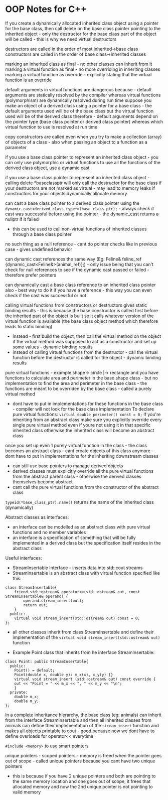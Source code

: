 # OOP Notes for C++

If you create a dynamically allocated inherited class object using a pointer for the base class, then call delete on the base class pointer pointing to the inherited object - only the destructor for the base class part of the object will be called - this is why we need virtual destructors

destructors are called in the order of most inherited->base class
constructors are called in the order of base class->inherited classes

marking an inherited class as final - no other classes can inherit from it
marking a virtual function as final - no more overriding in inheriting classes
marking a virtual function as override - explicitly stating that the virtual function is an override 

default arguments in virtual functions are dangerous because - 
default arguments are statically resolved by the compiler whereas virtual functions (polymorphism) are dynamically resolved during run time
suppose you make an object of a derived class using a pointer for a base class - the default arguments used will be of the base class but the virtual function used will be of the derived class
therefore - default arguments depend on the pointer type (base class pointer or derived class pointer) whereas which virtual function to use is resolved at run time

copy constructors are called even when you try to make a collection (array) of objects of a class - also when passing an object to a function as a parameter

if you use a base class pointer to represent an inherited class object - you can only use polymorphic or virtual functions
to use all the functions of the derived class object, use a dynamic cast

if you use a base class pointer to represent an inherited class object - calling delete *baseclassptr will only call the destructor for the base class if your destructors are not marked as virtual - may lead to memory leaks if constructors for your objects dynamically allocate memory

can cast a base class pointer to a derived class pointer using the ```dynamic_cast<derived_class_type*>(base_class_ptr);``` - always check if cast was successful before using the pointer - the dynamic_cast returns a nullptr if it failed
- this can be used to call non-virtual functions of inherited classes through a base class pointer

no such thing as a null reference - cant do pointer checks like in previous case - gives undefined behavior

can dynamic cast references the same way (Eg: Feline& feline_ref {dynamic_cast<Feline&>(animal_ref)};) - only issue being that you can't check for null references to see if the dynamic cast passed or failed - therefore prefer pointers

can dynamically cast a base class reference to an inherited class pointer also - best way to do it if you have a reference - this way you can even check if the cast was successful or not

calling virtual functions from constructors or destructors gives static binding results - this is because the base constructor is called first before the inherited part of the object is built so it calls whatever version of the virtual function is available (the base class object method which therefore leads to static binding)
- instead - first build the object, then call the virtual method on the object if the virtual method was supposed to act as a constructor and set up some values - dynamic binding results
- instead of calling virtual functions from the destructor - call the virtual function before the destructor is called for the object - dynamic binding results

pure virtual functions - example shape-> circle
                                      |-> rectangle
and you have functions to calculate area and perimeter in the base shape class - but no implementation to find the area and perimeter in the base class - the functions are meant to be overriden by the base class - called a purely virtual method 
- dont have to put in implementations for these functions in the base class - compiler will not look for the base class implementation 
To declare pure virtual functions: ```virtual double perimeter() const = 0;```
If you're inheriting from an abstract class make sure you explicitly override every single pure virtual method even if youre not using it in that specific inherited class otherwise the inherited class will become an abstract class

once you set up even 1 purely virtual function in the class - the class becomes an abstract class - cant create objects of this class anymore - dont have to put in implementations for the inheriting downstream classes
- can still use base pointers to manage derived objects
- derived classes must explicitly override all the pure virtual functions from the abstract parent class - otherwise the derived classes themselves become abstract
- cant call the pure virtual functions from the constructor of the abstract class

```typeid(*base_class_ptr).name()``` returns the name of the inherited class (dynamically)

Abstract classes as interfaces:
- an interface can be modelled as an abstract class with pure virtual functions and no member variables
- an interface is a specification of something that will be fully implemented in a derived class but the specification itself resides in the abstract class

Useful interfaces:
- StreamInsertable Interface - inserts data into std::cout streams 
- StreamInsertable is an abstract class with virtual function specified like this:
```
class StreamInsertable{
    friend std::ostream& operator<<(std::ostream& out, const StreamInsertable& operand) {
        operand.stream_insert(out);
        return out;
    }
  public:
    virtual void stream_insert(std::ostream& out) const = 0;
};
```
- all other classes inherit from class StreamInsertable and define their implementation of the ```virtual void stream_insert(std::ostream& out)``` function

- Example Point class that inherits from he interface StreamInsertable:
```
class Point: public StreamInsertable{
  public:
    Point() = default;
    Point(double x, double y): m_x(x), x_y(y) {}
    virtual void stream_insert (std::ostream& out) const override {
    out << "Point = " << m_x << ", " << m_y << "\n";
    }
  private:
    double m_x;
    double m_y;
};
```

In a complete inheritance hierarchy, the base class (eg: animals) can inherit from the interface StreamInsertable and then all inherited classes from animals can define their implementation of the ```stream_insert``` function and makes all objects printable to cout - good because now we dont have to define overloads for operator<< everytime

```#include <memory>``` to use smart pointers

unique pointers - scoped pointers - memory is freed when the pointer goes out of scope - called unique pointers because you cant have two unique pointers
- this is because if you have 2 unique pointers and both are pointing to the same memory location and one goes out of scope, it frees that allocated memory and now the 2nd unique pointer is not pointing to valid memory
